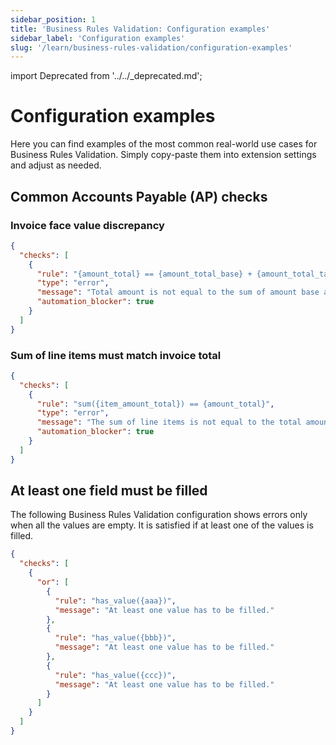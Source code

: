 ```yaml
---
sidebar_position: 1
title: 'Business Rules Validation: Configuration examples'
sidebar_label: 'Configuration examples'
slug: '/learn/business-rules-validation/configuration-examples'
---
```


import Deprecated from '../../\_deprecated.md';

<Deprecated />

# Configuration examples

Here you can find examples of the most common real-world use cases for Business Rules Validation. Simply copy-paste them into extension settings and adjust as needed.

## Common Accounts Payable (AP) checks

### Invoice face value discrepancy

```json
{
  "checks": [
    {
      "rule": "{amount_total} == {amount_total_base} + {amount_total_tax}",
      "type": "error",
      "message": "Total amount is not equal to the sum of amount base and the tax",
      "automation_blocker": true
    }
  ]
}
```

### Sum of line items must match invoice total

```json
{
  "checks": [
    {
      "rule": "sum({item_amount_total}) == {amount_total}",
      "type": "error",
      "message": "The sum of line items is not equal to the total amount.",
      "automation_blocker": true
    }
  ]
}
```

## At least one field must be filled

The following Business Rules Validation configuration shows errors only when all the values are empty. It is satisfied if at least one of the values is filled.

```json
{
  "checks": [
    {
      "or": [
        {
          "rule": "has_value({aaa})",
          "message": "At least one value has to be filled."
        },
        {
          "rule": "has_value({bbb})",
          "message": "At least one value has to be filled."
        },
        {
          "rule": "has_value({ccc})",
          "message": "At least one value has to be filled."
        }
      ]
    }
  ]
}
```
